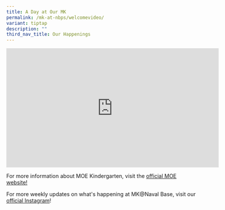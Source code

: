 ```yaml
---
title: A Day at Our MK
permalink: /mk-at-nbps/welcomevideo/
variant: tiptap
description: ""
third_nav_title: Our Happenings
---
```

<div class="iframe-wrapper">
<iframe height="315" width="560" allowfullscreen="true" frameborder="0" src="https://www.youtube.com/embed/GIUYvt2x0ek?si=gINO51LhJoOKwNtn"></iframe>
</div>
<p>For more information about MOE Kindergarten, visit the <a href="https://go.gov.sg/mkpmk" rel="noopener noreferrer nofollow" target="_blank">official MOE website!</a>
</p>
<p>For more weekly updates on what's happening at MK@Naval Base, visit our
<a href="https://www.instagram.com/" rel="noopener noreferrer nofollow" target="_blank">official Instagram</a>!</p>